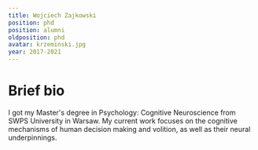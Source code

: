 ```yaml
---
title: Wojciech Zajkowski
position: phd
position: alumni
oldposition: phd
avatar: krzeminski.jpg
year: 2017-2021
---
```


# Brief bio

I got my Master's degree in Psychology: Cognitive Neuroscience from SWPS University in Warsaw. My current work focuses on the cognitive mechanisms of human decision making and volition, as well as their neural underpinnings.